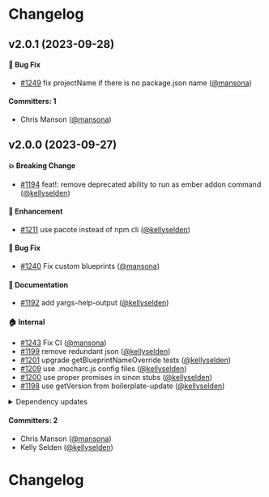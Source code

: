 # Changelog



## v2.0.1 (2023-09-28)

#### :bug: Bug Fix
* [#1249](https://github.com/ember-cli/ember-cli-update/pull/1249) fix projectName if there is no package.json name ([@mansona](https://github.com/mansona))

#### Committers: 1
- Chris Manson ([@mansona](https://github.com/mansona))

## v2.0.0 (2023-09-27)

#### :boom: Breaking Change
* [#1194](https://github.com/ember-cli/ember-cli-update/pull/1194) feat!: remove deprecated ability to run as ember addon command ([@kellyselden](https://github.com/kellyselden))

#### :rocket: Enhancement
* [#1211](https://github.com/ember-cli/ember-cli-update/pull/1211) use pacote instead of npm cli ([@kellyselden](https://github.com/kellyselden))

#### :bug: Bug Fix
* [#1240](https://github.com/ember-cli/ember-cli-update/pull/1240) Fix custom blueprints ([@mansona](https://github.com/mansona))

#### :memo: Documentation
* [#1192](https://github.com/ember-cli/ember-cli-update/pull/1192) add yargs-help-output ([@kellyselden](https://github.com/kellyselden))

#### :house: Internal
* [#1243](https://github.com/ember-cli/ember-cli-update/pull/1243) Fix CI ([@mansona](https://github.com/mansona))
* [#1199](https://github.com/ember-cli/ember-cli-update/pull/1199) remove redundant json ([@kellyselden](https://github.com/kellyselden))
* [#1201](https://github.com/ember-cli/ember-cli-update/pull/1201) upgrade getBlueprintNameOverride tests ([@kellyselden](https://github.com/kellyselden))
* [#1209](https://github.com/ember-cli/ember-cli-update/pull/1209) use .mocharc.js config files ([@kellyselden](https://github.com/kellyselden))
* [#1200](https://github.com/ember-cli/ember-cli-update/pull/1200) use proper promises in sinon stubs ([@kellyselden](https://github.com/kellyselden))
* [#1198](https://github.com/ember-cli/ember-cli-update/pull/1198) use getVersion from boilerplate-update ([@kellyselden](https://github.com/kellyselden))

<details>

  <summary> Dependency updates </summary>

* [#1170](https://github.com/ember-cli/ember-cli-update/pull/1170) Update dependency npm-package-arg to v9 ([@renovate[bot]](https://github.com/apps/renovate))
* [#1206](https://github.com/ember-cli/ember-cli-update/pull/1206) Update dependency standard-node-template to v3 ([@renovate[bot]](https://github.com/apps/renovate))
* [#1174](https://github.com/ember-cli/ember-cli-update/pull/1174) Update dependency sinon to v14 ([@renovate[bot]](https://github.com/apps/renovate))
* [#1202](https://github.com/ember-cli/ember-cli-update/pull/1202) Update dependency @kellyselden/node-template to v3 ([@renovate[bot]](https://github.com/apps/renovate))
* [#1166](https://github.com/ember-cli/ember-cli-update/pull/1166) Update dependency @kellyselden/node-template to v2.2.2 ([@renovate[bot]](https://github.com/apps/renovate))
* [#1207](https://github.com/ember-cli/ember-cli-update/pull/1207) update sinon-chai ([@kellyselden](https://github.com/kellyselden))
* [#1205](https://github.com/ember-cli/ember-cli-update/pull/1205) update dev deps ([@kellyselden](https://github.com/kellyselden))
* [#1190](https://github.com/ember-cli/ember-cli-update/pull/1190) Update dependency standard-node-template to v2.1.0 ([@renovate[bot]](https://github.com/apps/renovate))
* [#1165](https://github.com/ember-cli/ember-cli-update/pull/1165) Update dependency mout to 1.2.3 [SECURITY] ([@renovate[bot]](https://github.com/apps/renovate))
* [#1180](https://github.com/ember-cli/ember-cli-update/pull/1180) Update dependency hosted-git-info [SECURITY] ([@renovate[bot]](https://github.com/apps/renovate))
* [#1187](https://github.com/ember-cli/ember-cli-update/pull/1187) Update dependency underscore to 1.12.1 [SECURITY] ([@renovate[bot]](https://github.com/apps/renovate))
* [#1184](https://github.com/ember-cli/ember-cli-update/pull/1184) Update dependency path-parse to 1.0.7 [SECURITY] ([@renovate[bot]](https://github.com/apps/renovate))
* [#1182](https://github.com/ember-cli/ember-cli-update/pull/1182) Update dependency nanoid to 3.1.31 [SECURITY] ([@renovate[bot]](https://github.com/apps/renovate))
* [#1181](https://github.com/ember-cli/ember-cli-update/pull/1181) Update dependency lodash to 4.17.21 [SECURITY] ([@renovate[bot]](https://github.com/apps/renovate))
* [#1179](https://github.com/ember-cli/ember-cli-update/pull/1179) Update dependency handlebars to 4.7.7 [SECURITY] ([@renovate[bot]](https://github.com/apps/renovate))
* [#1178](https://github.com/ember-cli/ember-cli-update/pull/1178) Update dependency glob-parent to 5.1.2 [SECURITY] ([@renovate[bot]](https://github.com/apps/renovate))
* [#1177](https://github.com/ember-cli/ember-cli-update/pull/1177) Update dependency follow-redirects to 1.14.8 [SECURITY] ([@renovate[bot]](https://github.com/apps/renovate))
* [#1176](https://github.com/ember-cli/ember-cli-update/pull/1176) Update dependency engine.io to 4.0.0 [SECURITY] ([@renovate[bot]](https://github.com/apps/renovate))
* [#1175](https://github.com/ember-cli/ember-cli-update/pull/1175) Update dependency ansi-regex [SECURITY] ([@renovate[bot]](https://github.com/apps/renovate))
* [#1172](https://github.com/ember-cli/ember-cli-update/pull/1172) Update dependency async to 2.6.4 [SECURITY] ([@renovate[bot]](https://github.com/apps/renovate))

</details>

#### Committers: 2
- Chris Manson ([@mansona](https://github.com/mansona))
- Kelly Selden ([@kellyselden](https://github.com/kellyselden))

# Changelog
